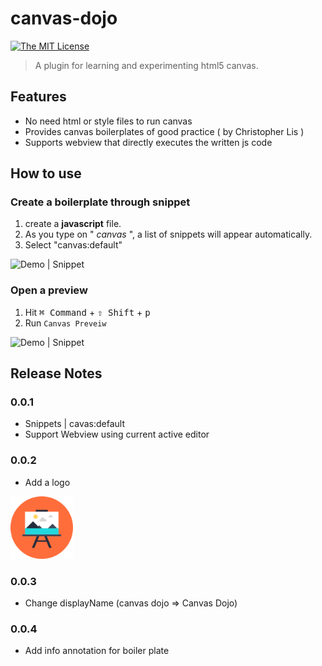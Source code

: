 # canvas-dojo 
[![The MIT License](https://img.shields.io/badge/license-MIT-orange.svg?style=flat-square)](http://opensource.org/licenses/MIT)

> A plugin for learning and experimenting html5 canvas.
## Features

* No need html or style files to run canvas
* Provides canvas boilerplates of good practice ( by Christopher Lis )
* Supports webview that directly executes the written js code

## How to use
### Create a boilerplate through snippet
1. create a **javascript** file.
2. As you type on " *canvas* ", a list of snippets will appear automatically.
3. Select "canvas:default"
 
![Demo | Snippet](./demo/demo-snippet-01.gif)

### Open a preview 
1. Hit <kbd>⌘ Command</kbd> + <kbd>⇧ Shift</kbd> + <kbd>p</kbd>
2. Run `Canvas Preveiw`

![Demo | Snippet](./demo/demo-preview-01.gif)

## Release Notes

### 0.0.1

- Snippets | cavas:default
- Support Webview using current active editor

### 0.0.2

- Add a logo

<img src="./canvas-dojo-logo.png" height="100px" width="100px">

### 0.0.3

- Change displayName (canvas dojo => Canvas Dojo)

### 0.0.4

- Add info annotation for boiler plate